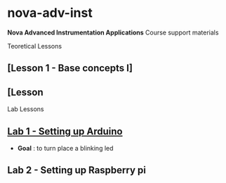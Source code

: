 # nova-adv-inst
**Nova Advanced Instrumentation Applications** Course support materials

Teoretical Lessons

## [Lesson 1 - Base concepts I]
## [Lesson 

Lab Lessons

## [Lab 1 - Setting up Arduino](lab1.md)
- **Goal** : to turn place a blinking led
 

## Lab 2 - Setting up Raspberry pi

